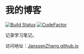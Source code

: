 # 我的博客

[![Build Status](https://www.travis-ci.org/JanssenZhang/JayBlog.svg?branch=master)](https://www.travis-ci.org/JanssenZhang/JayBlog)
[![CodeFactor](https://www.codefactor.io/repository/github/JanssenZhang/jayblog/badge)](https://www.codefactor.io/repository/github/JanssenZhang/jayblog)
<!-- [![Greenkeeper badge](https://badges.greenkeeper.io/JanssenZhang/blog.svg)](https://greenkeeper.io/) -->

记录学习笔记。

访问地址：[JanssenZhang.github.io](https://JanssenZhang.github.io/)